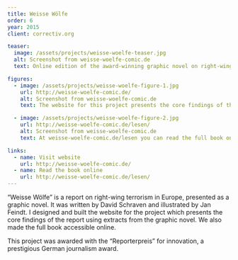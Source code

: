 ```yaml
---
title: Weisse Wölfe
order: 6
year: 2015
client: correctiv.org

teaser:
  image: /assets/projects/weisse-woelfe-teaser.jpg
  alt: Screenshot from weisse-woelfe-comic.de
  text: Online edition of the award-winning graphic novel on right-wing terrorism in Europe

figures:
  - image: /assets/projects/weisse-woelfe-figure-1.jpg
    url: http://weisse-woelfe-comic.de/
    alt: Screenshot from weisse-woelfe-comic.de
    text: The website for this project presents the core findings of the report using extracts from the graphic novel.

  - image: /assets/projects/weisse-woelfe-figure-2.jpg
    url: http://weisse-woelfe-comic.de/lesen/
    alt: Screenshot from weisse-woelfe-comic.de
    text: At weisse-woelfe-comic.de/lesen you can read the full book on your desktop, tablet or mobile.

links:
  - name: Visit website
    url: http://weisse-woelfe-comic.de/
  - name: Read the book online
    url: http://weisse-woelfe-comic.de/lesen/
---
```


“Weisse Wölfe” is a report on right-wing terrorism in Europe, presented as a graphic novel. It was written by David Schraven and illustrated by Jan Feindt. I designed and built the website for the project which presents the core findings of the report using extracts from the graphic novel. We also made the full book accessible online.

This project was awarded with the “Reporterpreis” for innovation, a prestigious German journalism award.
